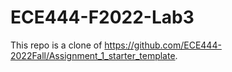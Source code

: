 # ECE444-F2022-Lab3

This repo is a clone of https://github.com/ECE444-2022Fall/Assignment_1_starter_template.
